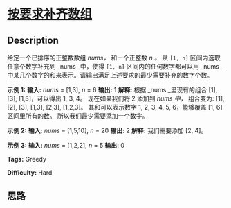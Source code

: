 # [按要求补齐数组][title]

## Description

给定一个已排序的正整数数组 _nums，_ 和一个正整数  _n 。_ 从 `[1, n]` 区间内选取任意个数字补充到  _nums  _中，使得
`[1, n]` 区间内的任何数字都可以用  _nums  _中某几个数字的和来表示。请输出满足上述要求的最少需要补充的数字个数。

**示例  1:**
            **输入:** _nums_ = [1,3], _n_ = 6    **输出:** 1     **解释:**    根据 _nums  _里现有的组合 [1], [3], [1,3]，可以得出 1, 3, 4。    现在如果我们将 2 添加到  _nums 中，_  组合变为: [1], [2], [3], [1,3], [2,3], [1,2,3]。    其和可以表示数字 1, 2, 3, 4, 5, 6，能够覆盖 [1, 6] 区间里所有的数。    所以我们最少需要添加一个数字。

**示例 2:**
            **输入:** _nums_ = [1,5,10], _n_ = 20    **输出:** 2    **解释:** 我们需要添加 [2, 4]。    

**示例  3:**
            **输入:** _nums_ = [1,2,2], _n_ = 5    **输出:** 0    


**Tags:** Greedy

**Difficulty:** Hard

## 思路

[title]: https://leetcode-cn.com/problems/patching-array
